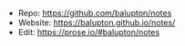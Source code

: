 - Repo: https://github.com/balupton/notes
- Website: https://balupton.github.io/notes/
- Edit: https://prose.io/#balupton/notes
